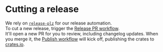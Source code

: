 # Cutting a release

We rely on [`release-plz`](https://release-plz.dev/docs) for our release automation.\
To cut a new release, trigger the [Release PR workflow](https://github.com/mainmatter/eserde/actions/workflows/release-pr.yml).\
It'll open a new PR for you to review, including changelog updates. When you merge it,
the [Publish workflow](https://github.com/mainmatter/eserde/actions/workflows/publish.yml) will kick off, publishing the
crates to [crates.io](https://crates.io).
